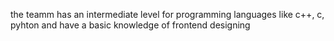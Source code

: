 the teamm has an intermediate level for programming languages like c++, c, pyhton and have a basic knowledge of frontend designing
